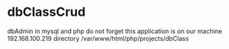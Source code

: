 # dbClassCrud
dbAdmin in mysql and php
do not forget this application is on our machine 
192.168.100.219
directory
/var/www/html/php/projects/dbClass
